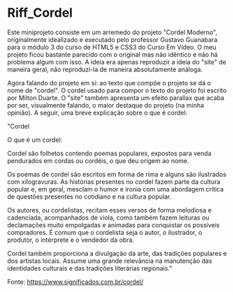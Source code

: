 # Riff_Cordel

Este miniprojeto consiste em um arremedo do projeto "Cordel Moderno", originalmente idealizado e executado pelo professor Gustavo Guanabara para o módulo 3 do curso de HTML5 e CSS3 do Curso Em Vídeo. O meu projeto ficou bastante parecido com o original mas não idêntico e não há problema algum com isso. A ideia era apenas reproduzir a ideia do "site" de maneira geral, não reproduzi-la de maneira absolutamente análoga.

Agora falando do projeto em si: ao texto que compõe o projeto se dá o nome de "cordel". O cordel usado para compor o texto do projeto foi escrito por Milton Duarte. O "site" também apresenta um efeito parallax que acaba por ser, visualmente falando, o maior destaque do projeto (na minha opinião). A seguir, uma breve explicação sobre o que é cordel:

"Cordel

O que é um cordel:

Cordel são folhetos contendo poemas populares, expostos para venda pendurados em cordas ou cordéis, o que deu origem ao nome.

Os poemas de cordel são escritos em forma de rima e alguns são ilustrados com xilogravuras. As histórias presentes no cordel fazem parte da cultura popular e, em geral, mesclam o humor e ironia com uma abordagem crítica de questões presentes no cotidiano e na cultura popular.

Os autores, ou cordelistas, recitam esses versos de forma melodiosa e cadenciada, acompanhados de viola, como também fazem leituras ou declamações muito empolgadas e animadas para conquistar os possíveis compradores. É comum que o cordelista seja o autor, o ilustrador, o produtor, o intérprete e o vendedor da obra.

Cordel também proporciona a divulgação da arte, das tradições populares e dos artistas locais. Assume uma grande relevância na manutenção das identidades culturais e das tradições literárias regionais."

Fonte: https://www.significados.com.br/cordel/
